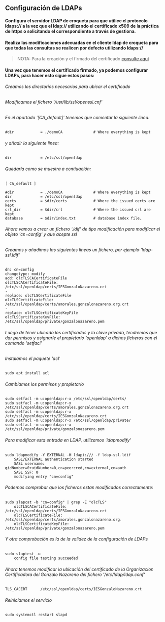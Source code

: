 ## Configuración de LDAPs

#### Configura el servidor LDAP de croqueta para que utilice el protocolo ldaps:// a la vez que el ldap:// utilizando el certificado x509 de la práctica de https o solicitando el correspondiente a través de gestiona.
#### Realiza las modificaciones adecuadas en el cliente ldap de croqueta para que todas las consultas se realicen por defecto utilizando ldaps://

> NOTA: Para la creación y el firmado del certificado [consulte aquí](https://github.com/MoralG/Servidores_CLOUD/blob/master/Configurar_HTTPS.md#creacion-del-certificado) 

#### Una vez que tenemos el certificado firmado, ya podemos configurar LDAPs, para hacer esto sigue estos pasos:

###### Creamos los directorios necesarios para ubicar el certificado 

###### Modificamos el fichero '/usr/lib/ssl/openssl.cnf'

###### En el apartado '[CA_default]' tenemos que comentar la siguiente linea:
~~~
#dir            = ./demoCA              # Where everything is kept
~~~

###### y añadir la siguiente linea:
~~~
dir             = /etc/ssl/openldap
~~~

###### Quedaría como se muestra a contiuación:
~~~
[ CA_default ]

#dir            = ./demoCA              # Where everything is kept
dir             = /etc/ssl/openldap
certs           = $dir/certs            # Where the issued certs are kept
crl_dir         = $dir/crl              # Where the issued crl are kept
database        = $dir/index.txt        # database index file.
~~~

###### Ahora vamos a crear un fichero '.ldif' de tipo modificación para modificar el objeto 'cn=config' y que acepte ssl

###### Creamos y añadimos las siguientes lineas un fichero, por ejemplo 'ldap-ssl.ldif'
~~~
dn: cn=config
changetype: modify
add: olcTLSCACertificateFile
olcTLSCACertificateFile: /etc/ssl/openldap/certs/IESGonzaloNazareno.crt
-
replace: olcTLSCertificateFile
olcTLSCertificateFile: /etc/ssl/openldap/certs/amorales.gonzalonazareno.org.crt
-
replace: olcTLSCertificateKeyFile
olcTLSCertificateKeyFile: /etc/ssl/openldap/private/gonzalonazareno.pem
~~~

###### Luego de tener ubicado los certificados y la clave privada, tendremos que dar permisos y asignarle el propietario 'openldap' a dichos ficheros con el comando 'setfacl'

###### Instalamos el paquete 'acl'

~~~
sudo apt install acl
~~~

###### Cambiamos los permisos y propietario

~~~
sudo setfacl -m u:openldap:r-x /etc/ssl/openldap/certs/
sudo setfacl -m u:openldap:r-x /etc/ssl/openldap/certs/amorales.gonzalonazareno.org.crt
sudo setfacl -m u:openldap:r-x /etc/ssl/openldap/certs/IESGonzaloNazareno.crt 
sudo setfacl -m u:openldap:r-x /etc/ssl/openldap/private/
sudo setfacl -m u:openldap:r-x /etc/ssl/openldap/private/gonzalonazareno.pem 
~~~


###### Para modificar esta entrada en LDAP, utilizamos 'ldapmodify'

~~~
sudo ldapmodify -Y EXTERNAL -H ldapi:/// -f ldap-ssl.ldif
    SASL/EXTERNAL authentication started
    SASL username: gidNumber=0+uidNumber=0,cn=peercred,cn=external,cn=auth
    SASL SSF: 0
    modifying entry "cn=config"
~~~

###### Podemos comprobar que los ficheros estan modificados correctamente:

~~~
sudo slapcat -b "cn=config" | grep -E "olcTLS"
    olcTLSCACertificateFile: /etc/ssl/openldap/certs/IESGonzaloNazareno.crt
    olcTLSCertificateFile: /etc/ssl/openldap/certs/amorales.gonzalonazareno.org.
    olcTLSCertificateKeyFile: /etc/ssl/openldap/private/gonzalonazareno.pem
~~~

###### Y otra comprobación es la de la validez de la configuración de LDAPs

~~~
sudo slaptest -u
    config file testing succeeded
~~~

###### Ahora tenemos modificar la ubicación del certificado de la Organizacion Certificadora del Gonzalo Nazareno del fichero '/etc/ldap/ldap.conf'

~~~
TLS_CACERT      /etc/ssl/openldap/certs/IESGonzaloNazareno.crt
~~~

###### Reiniciamos el servicio

~~~
sudo systemctl restart slapd
~~~